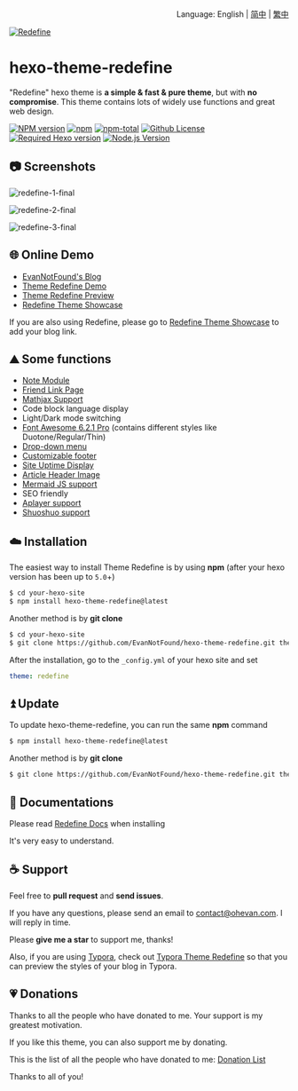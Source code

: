 <div align="right">
  Language:
  English
  | <a title="Chinese" href="README_zh-CN.md">简中</a>
  | <a title="Chinese" href="README_zh-TW.md">繁中</a>
</div>

<a href="https://redefine.ohevan.com"><img align="center" src="https://user-images.githubusercontent.com/68590232/226141917-68124e8f-fde0-4edd-b86d-c62932ec369a.png"  alt="Redefine"></a>



# hexo-theme-redefine

"Redefine" hexo theme is **a simple & fast & pure theme**, but with **no compromise**. This theme contains lots of widely use functions and great web design.

[![NPM version](https://img.shields.io/npm/v/hexo-theme-redefine?color=red&logo=npm&style=flat-square)](https://www.npmjs.com/package/hexo-theme-redefine) [![npm](https://img.shields.io/npm/dw/hexo-theme-redefine?logo=npm&style=flat-square)](https://www.npmjs.com/package/hexo-theme-redefine) [![npm-total](https://img.shields.io/npm/dt/hexo-theme-redefine?logo=npm&style=flat-square)](https://www.npmjs.com/package/hexo-theme-redefine) [![Github License](https://img.shields.io/github/license/EvanNotFound/hexo-theme-redefine.svg?style=flat-square)](https://github.com/EvanNotFound/hexo-theme-redefine/blob/main/LICENSE) [![Required Hexo version](https://img.shields.io/badge/hexo-%3E=5.0.0-blue?style=flat-square&logo=hexo)](https://hexo.io) [![Node.js Version](https://img.shields.io/badge/node-%3E=12.0-success.svg?style=flat-square&logo=Node.js&longCache=true)](https://hexo.io)



## 📷 Screenshots

![redefine-1-final](https://user-images.githubusercontent.com/68590232/224550641-72b2a0d4-e30d-41c5-b3cb-7cc86be14e31.png)

![redefine-2-final](https://user-images.githubusercontent.com/68590232/224550645-07d6b624-fa7c-40aa-90f8-873c958afa30.png)

![redefine-3-final](https://user-images.githubusercontent.com/68590232/224550647-e194348c-2a3b-4738-b978-60f11c952365.png)


## 🌐 Online Demo

- [EvanNotFound's Blog](https://ohevan.com)
- [Theme Redefine Demo](https://redefine.ohevan.com)
- [Theme Redefine Preview](https://redefine-dev.ohevan.com)
- [Redefine Theme Showcase](https://redefine.ohevan.com/showcase)

If you are also using Redefine, please go to [Redefine Theme Showcase](https://redefine.ohevan.com/showcase) to add your blog link.

## ⛰️ Some functions

- [Note Module](https://redefine-docs.ohevan.com/docs/advanced/writing-modules/note-module)
- [Friend Link Page](https://redefine-docs.ohevan.com/docs/advanced/friend-link)
- [Mathjax Support](https://redefine-docs.ohevan.com/docs/advanced/writing-modules/mathjax)
- Code block language display
- Light/Dark mode switching
- [Font Awesome 6.2.1 Pro](https://redefine-docs.ohevan.com/docs/configuration-guide/fontawesome) (contains different styles like Duotone/Regular/Thin)
- [Drop-down menu](https://redefine-docs.ohevan.com/docs/configuration-guide/menu)
- [Customizable footer](https://redefine-docs.ohevan.com/docs/configuration-guide/footer)
- [Site Uptime Display](https://redefine-docs.ohevan.com/docs/configuration-guide/footer)
- [Article Header Image](https://redefine-docs.ohevan.com/docs/advanced/home-contents/thumbnail)
- [Mermaid JS support](https://redefine-docs.ohevan.com/docs/advanced/theme-plugins/mermaid)
- SEO friendly
- [Aplayer support](https://redefine-docs.ohevan.com/docs/advanced/theme-plugins/aplayer)
- [Shuoshuo support](https://redefine-docs.ohevan.com/docs/advanced/shuoshuo/essays)



## ☁️ Installation

The easiest way to install Theme Redefine is by using **npm** (after your hexo version has been up to `5.0`+)

```sh
$ cd your-hexo-site
$ npm install hexo-theme-redefine@latest
```

Another method is by **git clone**

```sh
$ cd your-hexo-site
$ git clone https://github.com/EvanNotFound/hexo-theme-redefine.git themes/redefine
```

After the installation, go to the `_config.yml` of your hexo site and set

```yaml
theme: redefine
```



## ⏫ Update

To update hexo-theme-redefine, you can run the same **npm** command

```sh
$ npm install hexo-theme-redefine@latest
```

Another method is by **git clone**

```sh
$ git clone https://github.com/EvanNotFound/hexo-theme-redefine.git themes/redefine
```



## 📄 Documentations

Please read [Redefine Docs](https://redefine-docs.ohevan.com/) when installing

It's very easy to understand.



## ☕ Support

Feel free to **pull request** and **send issues**.

If you have any questions, please send an email to [contact@ohevan.com](mailto:contact@ohevan.com). I will reply in time.

Please **give me a star** to support me, thanks!

Also, if you are using [Typora](https://typora.io/), check out [Typora Theme Redefine](https://github.com/EvanNotFound/typora-theme-redefine) so that you can preview the styles of your blog in Typora.




## 💗 Donations

Thanks to all the people who have donated to me. Your support is my greatest motivation.

If you like this theme, you can also support me by donating.

This is the list of all the people who have donated to me: [Donation List](https://github.com/EvanNotFound/hexo-theme-redefine/blob/dev/DONATION.md)

Thanks to all of you!